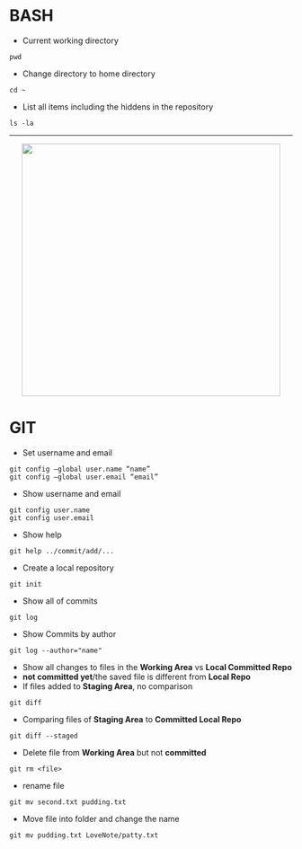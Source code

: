 # BASH
* Current working directory
```
pwd
```
* Change directory to home directory
```
cd ~
```
* List all items including the hiddens in the repository
```
ls -la
```
---
<p align="center">
  <img width="460" height="450" src="https://i.stack.imgur.com/caci5.png">
</p>

# GIT
* Set username and email 
```
git config –global user.name “name”
git config –global user.email “email”
```
* Show username and email
```
git config user.name
git config user.email
```
* Show help 
```
git help ../commit/add/... 
```
* Create a local repository
```
git init
```
* Show all of commits
```
git log
```
* Show Commits by author
```
git log --author="name"
```
* Show all changes to files in the **Working Area** vs **Local Committed Repo**
* **not committed yet**/the saved file is different from **Local Repo**
* If files added to **Staging Area**, no comparison
```
git diff
```
* Comparing files of **Staging Area** to **Committed Local Repo**
```
git diff --staged
```
* Delete file from **Working Area** but not **committed** 
```
git rm <file>
```
* rename file
```
git mv second.txt pudding.txt
```
* Move file into folder and change the name
```
git mv pudding.txt LoveNote/patty.txt 
```
